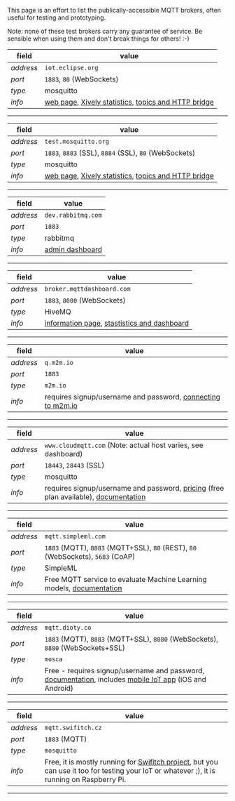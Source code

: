 This page is an effort to list the publically-accessible MQTT brokers, often useful for testing and prototyping.

Note: none of these test brokers carry any guarantee of service. Be sensible when using them and don't break things for others! :-)

field | value
------|------
_address_ | `iot.eclipse.org`
_port_ | `1883`, `80` (WebSockets)
_type_ | mosquitto
_info_ | [web page](http://iot.eclipse.org/sandbox.html), [Xively statistics](https://xively.com/feeds/59871), [topics and HTTP bridge](http://eclipse.mqttbridge.com)

***

field | value
------|------
_address_ | `test.mosquitto.org`
_port_ | `1883`, `8883` (SSL), `8884` (SSL), `80` (WebSockets)
_type_ | mosquitto
_info_ | [web page](http://test.mosquitto.org), [Xively statistics](https://xively.com/feeds/43810), [topics and HTTP bridge](http://test-mosquitto.heroku.com)

***

field | value
------|------
_address_ | `dev.rabbitmq.com` 
_port_ | `1883` 
_type_ | rabbitmq 
_info_ | [admin dashboard](http://dev.rabbitmq.com)

***

field | value
------|------
_address_ | `broker.mqttdashboard.com` 
_port_ | `1883`, `8000` (WebSockets) 
_type_ | HiveMQ 
_info_ | [information page](http://www.mqtt-dashboard.com/info/broker), [stastistics and dashboard](http://www.mqtt-dashboard.com/dashboard)

***

field | value
------|------
_address_ | `q.m2m.io` 
_port_ | `1883` 
_type_ | `m2m.io`
_info_ | requires signup/username and password, [connecting to m2m.io](http://help.m2m.io/entries/21577233-connecting-to-m2m-io)

***

field | value
------|------
_address_ | `www.cloudmqtt.com` (Note: actual host varies, see dashboard)
_port_ | `18443`, `28443` (SSL)
_type_ | mosquitto
_info_ | requires signup/username and password, [pricing](http://www.cloudmqtt.com/plans.html) (free plan available), [documentation](http://www.cloudmqtt.com/docs.html)

***

field | value
------|------
_address_ | `mqtt.simpleml.com` 
_port_ | `1883` (MQTT), `8883` (MQTT+SSL), `80` (REST), `80` (WebSockets), `5683` (CoAP)
_type_ | SimpleML
_info_ | Free MQTT service to evaluate Machine Learning models, [documentation](http://simpleml.com) 

***


field | value
------|------
_address_ | `mqtt.dioty.co` 
_port_ | `1883` (MQTT), `8883` (MQTT+SSL), `8080` (WebSockets), `8880` (WebSockets+SSL)
_type_ | `mosca`
_info_ | Free - requires signup/username and password, [documentation](http://www.dioty.co), includes [mobile IoT app](http://www.dioty.co/mobile) (iOS and Android)

***

field | value
------|------
_address_ | `mqtt.swifitch.cz` 
_port_ | `1883` (MQTT)
_type_ | `mosquitto`
_info_ | Free, it is mostly running for [Swifitch project](http://www.swifitch.cz), but you can use it too for testing your IoT or whatever ;), it is running on Raspberry Pi.

***